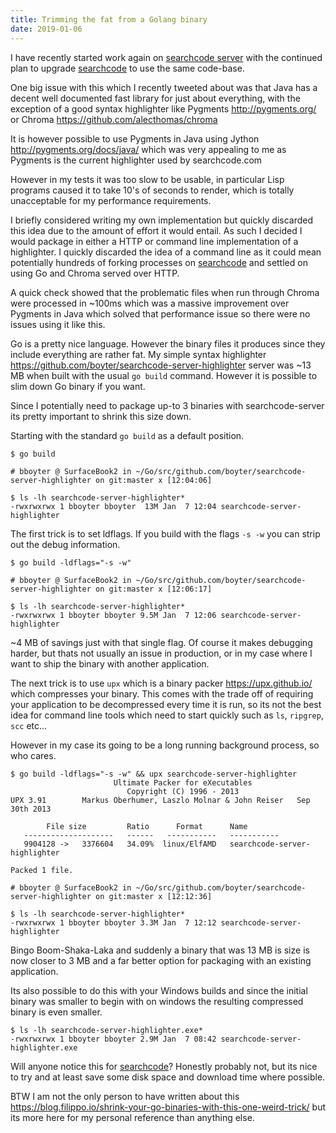 ```yaml
---
title: Trimming the fat from a Golang binary
date: 2019-01-06
---
```


I have recently started work again on [searchcode server](https://searchcodeserver.com/) with the continued plan to upgrade [searchcode](https://searchcode.com/) to use the same code-base.

One big issue with this which I recently tweeted about was that Java has a decent well documented fast library for just about everything, with the exception of a good syntax highlighter like Pygments <http://pygments.org/> or Chroma <https://github.com/alecthomas/chroma>

It is however possible to use Pygments in Java using Jython <http://pygments.org/docs/java/> which was very appealing to me as Pygments is the current highlighter used by searchcode.com

However in my tests it was too slow to be usable, in particular Lisp programs caused it to take 10's of seconds to render, which is totally unacceptable for my performance requirements.

I briefly considered writing my own implementation but quickly discarded this idea due to the amount of effort it would entail. As such I decided I would package in either a HTTP or command line implementation of a highlighter. I quickly discarded the idea of a command line as it could mean potentially hundreds of forking processes on [searchcode](https://searchcode.com/) and settled on using Go and Chroma served over HTTP.

A quick check showed that the problematic files when run through Chroma were processed in ~100ms which was a massive improvement over Pygments in Java which solved that performance issue so there were no issues using it like this.

Go is a pretty nice language. However the binary files it produces since they include everything are rather fat. My simple syntax highlighter <https://github.com/boyter/searchcode-server-highlighter> server was ~13 MB when built with the usual `go build` command. However it is possible to slim down Go binary if you want.

Since I potentially need to package up-to 3 binaries with searchcode-server its pretty important to shrink this size down.

Starting with the standard `go build` as a default position.

```
$ go build

# bboyter @ SurfaceBook2 in ~/Go/src/github.com/boyter/searchcode-server-highlighter on git:master x [12:04:06]

$ ls -lh searchcode-server-highlighter*
-rwxrwxrwx 1 bboyter bboyter  13M Jan  7 12:04 searchcode-server-highlighter

```

The first trick is to set ldflags. If you build with the flags `-s -w` you can strip out the debug information.

```
$ go build -ldflags="-s -w"

# bboyter @ SurfaceBook2 in ~/Go/src/github.com/boyter/searchcode-server-highlighter on git:master x [12:06:17]

$ ls -lh searchcode-server-highlighter*
-rwxrwxrwx 1 bboyter bboyter 9.5M Jan  7 12:06 searchcode-server-highlighter

```

~4 MB of savings just with that single flag. Of course it makes debugging harder, but thats not usually an issue in production, or in my case where I want to ship the binary with another application.

The next trick is to use `upx` which is a binary packer <https://upx.github.io/> which compresses your binary. This comes with the trade off of requiring your application to be decompressed every time it is run, so its not the best idea for command line tools which need to start quickly such as `ls`, `ripgrep`, `scc` etc...

However in my case its going to be a long running background process, so who cares.

```
$ go build -ldflags="-s -w" && upx searchcode-server-highlighter
                       Ultimate Packer for eXecutables
                          Copyright (C) 1996 - 2013
UPX 3.91        Markus Oberhumer, Laszlo Molnar & John Reiser   Sep 30th 2013

        File size         Ratio      Format      Name
   --------------------   ------   -----------   -----------
   9904128 ->   3376604   34.09%  linux/ElfAMD   searchcode-server-highlighter

Packed 1 file.

# bboyter @ SurfaceBook2 in ~/Go/src/github.com/boyter/searchcode-server-highlighter on git:master x [12:12:36]

$ ls -lh searchcode-server-highlighter*
-rwxrwxrwx 1 bboyter bboyter 3.3M Jan  7 12:12 searchcode-server-highlighter

```

Bingo Boom-Shaka-Laka and suddenly a binary that was 13 MB is size is now closer to 3 MB and a far better option for packaging with an existing application.

Its also possible to do this with your Windows builds and since the initial binary was smaller to begin with on windows the resulting compressed binary is even smaller.

```
$ ls -lh searchcode-server-highlighter.exe*
-rwxrwxrwx 1 bboyter bboyter 2.9M Jan  7 08:42 searchcode-server-highlighter.exe

```

Will anyone notice this for [searchcode](https://searchcode.com/)? Honestly probably not, but its nice to try and at least save some disk space and download time where possible.

BTW I am not the only person to have written about this <https://blog.filippo.io/shrink-your-go-binaries-with-this-one-weird-trick/> but its more here for my personal reference than anything else.
